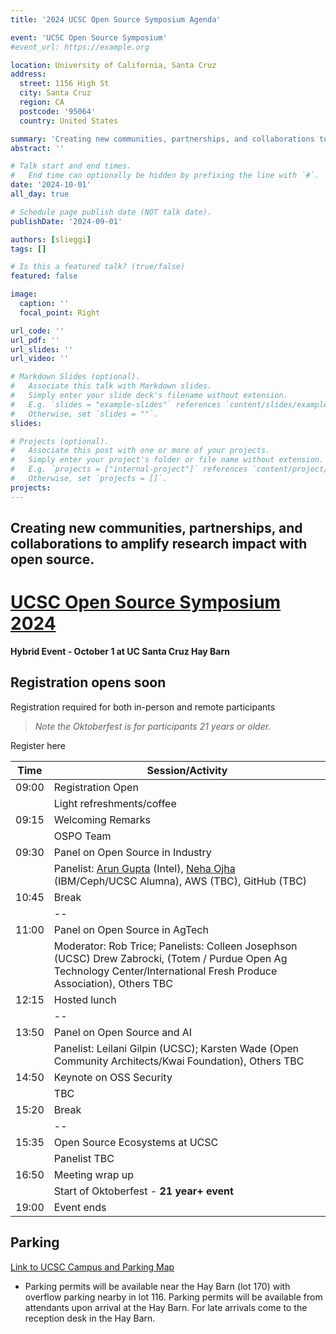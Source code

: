 ```yaml
---
title: '2024 UCSC Open Source Symposium Agenda'

event: 'UCSC Open Source Symposium'
#event_url: https://example.org

location: University of California, Santa Cruz
address:
  street: 1156 High St
  city: Santa Cruz
  region: CA
  postcode: '95064'
  country: United States

summary: 'Creating new communities, partnerships, and collaborations to amplify research impact with open source.'
abstract: ''

# Talk start and end times.
#   End time can optionally be hidden by prefixing the line with `#`.
date: '2024-10-01'
all_day: true

# Schedule page publish date (NOT talk date).
publishDate: '2024-09-01'

authors: [slieggi]
tags: []

# Is this a featured talk? (true/false)
featured: false

image:
  caption: ''
  focal_point: Right

url_code: ''
url_pdf: ''
url_slides: ''
url_video: ''

# Markdown Slides (optional).
#   Associate this talk with Markdown slides.
#   Simply enter your slide deck's filename without extension.
#   E.g. `slides = "example-slides"` references `content/slides/example-slides.md`.
#   Otherwise, set `slides = ""`.
slides:

# Projects (optional).
#   Associate this post with one or more of your projects.
#   Simply enter your project's folder or file name without extension.
#   E.g. `projects = ["internal-project"]` references `content/project/deep-learning/index.md`.
#   Otherwise, set `projects = []`.
projects:
---
```




## Creating new communities, partnerships, and collaborations to amplify research impact with open source.

# [UCSC Open Source Symposium 2024](content/event/20241001/index.md) #
**Hybrid Event - October 1 at UC Santa Cruz Hay Barn** 

## Registration opens soon ##
Registration required for both in-person and remote participants

> *Note the Oktoberfest is for participants 21 years or older.*

Register here

|Time|Session/Activity|
|----|----------------|
|09:00|Registration Open|
|| Light refreshments/coffee|
|09:15|Welcoming Remarks|
|| OSPO Team|
|09:30|Panel on Open Source in Industry|
| |Panelist: [Arun Gupta](https://www.linkedin.com/in/arunpgupta/) (Intel), [Neha Ojha](https://www.linkedin.com/in/nehaojha/) (IBM/Ceph/UCSC Alumna), AWS (TBC), GitHub (TBC)|
|10:45| Break|
|| --|
|11:00| Panel on Open Source in AgTech|
|| Moderator: Rob Trice; Panelists: Colleen Josephson (UCSC) Drew Zabrocki, (Totem / Purdue Open Ag Technology Center/International Fresh Produce Association), Others TBC |
|12:15| Hosted lunch|
||--|
|13:50| Panel on Open Source and AI|
||Panelist: Leilani Gilpin (UCSC); Karsten Wade (Open Community Architects/Kwai Foundation), Others TBC|
|14:50| Keynote on OSS Security|
||TBC|
|15:20| Break|
||--|
|15:35|Open Source Ecosystems at UCSC|
||Panelist TBC|
|16:50|Meeting wrap up| 
||Start of Oktoberfest - **21 year+ event**|
|19:00|Event ends|


## Parking

[Link to UCSC Campus and Parking Map](https://taps.ucsc.edu/pdf/parking-map.pdf)  

- Parking permits will be available near the Hay Barn (lot 170) with overflow parking nearby in lot 116. Parking permits will be available from attendants upon arrival at the Hay Barn. For late arrivals come to the reception desk in the Hay Barn.

